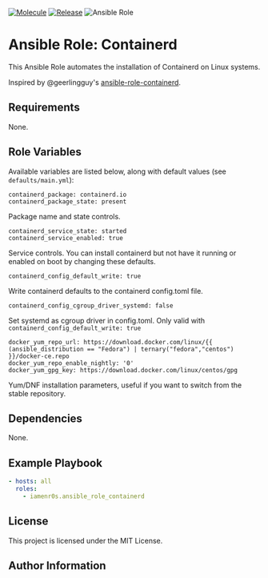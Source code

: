[![Molecule](https://github.com/iamenr0s/ansible-role-containerd/actions/workflows/molecule.yml/badge.svg)](https://github.com/iamenr0s/ansible-role-containerd/actions/workflows/molecule.yml) [![Release](https://github.com/iamenr0s/ansible-role-containerd/actions/workflows/release.yml/badge.svg)](https://github.com/iamenr0s/ansible-role-containerd/actions/workflows/release.yml) ![Ansible Role](https://img.shields.io/ansible/role/d/iamenr0s/ansible_role_containerd)

# Ansible Role: Containerd

This Ansible Role automates the installation of Containerd on Linux systems.

Inspired by @geerlingguy's [ansible-role-containerd](https://github.com/geerlingguy/ansible-role-containerd/).

## Requirements

None.

## Role Variables

Available variables are listed below, along with default values (see `defaults/main.yml`):

    containerd_package: containerd.io
    containerd_package_state: present

Package name and state controls.

    containerd_service_state: started
    containerd_service_enabled: true

Service controls. You can install containerd but not have it running or enabled on boot by changing these defaults.

    containerd_config_default_write: true

Write containerd defaults to the containerd config.toml file.

    containerd_config_cgroup_driver_systemd: false

Set systemd as cgroup driver in config.toml. Only valid with `containerd_config_default_write: true`

    docker_yum_repo_url: https://download.docker.com/linux/{{ (ansible_distribution == "Fedora") | ternary("fedora","centos") }}/docker-ce.repo
    docker_yum_repo_enable_nightly: '0'
    docker_yum_gpg_key: https://download.docker.com/linux/centos/gpg

Yum/DNF installation parameters, useful if you want to switch from the stable repository.

## Dependencies

None.

## Example Playbook

```yaml
- hosts: all
  roles:
    - iamenr0s.ansible_role_containerd
```

## License

This project is licensed under the MIT License.

## Author Information
